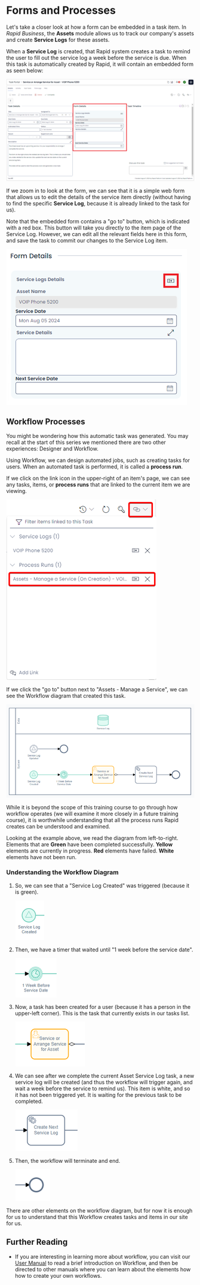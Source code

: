 # Forms and Processes

Let's take a closer look at how a form can be embedded in a task item. In *Rapid Business*, the **Assets** module allows us to track our company's assets and create **Service Logs** for these assets.

When a **Service Log** is created, that Rapid system creates a task to remind the user to fill out the service log a week before the service is due. When this task is automatically created by Rapid, it will contain an embedded form as seen below:

![A full page example of the Service Log task that is created in Rapid standard. The screenshot is annotated with a red box to highlight the location of the embedded form.](<task all.png>)

If we zoom in to look at the form, we can see that it is a simple web form that allows us to edit the details of the service item directly (without having to find the specific **Service Log**, because it is already linked to the task for us).

Note that the embedded form contains a "go to" button, which is indicated with a red box. This button will take you directly to the item page of the Service Log. However, we can edit all the relevant fields here in this form, and save the task to commit our changes to the Service Log item.

![An embedded form. This is simply a zoomed-in image taken from the previous screenshot. The title reads: "Form Details". It contains a subtitle that reads "Service Logs Details" and a "goto" button on the right. There "Asset Name" is a field that cannot be edited, because it is a greyed-out subquery. Below this field are the "Service Date", "Service Details" and "Next Service Date" fields which can be edited.](<task embedded.png>)

## Workflow Processes

You might be wondering how this automatic task was generated. You may recall at the start of this series we mentioned there are two other experiences: Designer and Workflow.

Using Workflow, we can design automated jobs, such as creating tasks for users. When an automated task is performed, it is called a **process run**.

If we click on the link icon in the upper-right of an item's page, we can see any tasks, items, or **process runs** that are linked to the current item we are viewing.

![A screenshot of the linked items submenu. The screenshot is annotated with a red box to highlight the location of the linked items button, and then process run that was used to create the task, titled: "Assets - Manage a Service (on Creation)"](<task linked items.png>)

If we click the "go to" button next to "Assets - Manage a Service", we can see the Workflow diagram that created this task.

![A screenshot of the workflow diagram that created the Assets - Manage a Service task. The elements and what they do are explained in detail below.](<workflow diagram.png>)

While it is beyond the scope of this training course to go through how workflow operates (we will examine it more closely in a future training course), it is worthwhile understanding that all the process runs Rapid creates can be understood and examined.

Looking at the example above, we read the diagram from left-to-right. Elements that are **Green** have been completed successfully. **Yellow** elements are currently in progress. **Red** elements have failed. **White** elements have not been run.

### Understanding the Workflow Diagram

1. So, we can see that a "Service Log Created" was triggered (because it is green).

    ![An element that is coloured green. It is a circle with a triangle inside it - a signal start event. Underneath it is the title "Service Log Created". An arrow protrudes out of the element and goes off-screen to the right.](<workflow start.png>)

2. Then, we have a timer that waited until "1 week before the service date". 

    ![An element that is coloured green. It is several concentric circles, with a clock in the centre. Underneath it is the title "1 Week Before Service Date". The arrow from the previous element is pointing to this element, and a new arrow points from this element off-screen to the right. This chain or flow of arrows continues for all the following images.](<workflow timer.png>)

3. Now, a task has been created for a user (because it has a person in the upper-left corner). This is the task that currently exists in our tasks list.

    ![An element that is coloured yellow. It is a rounded rectangle and has an icon of a man in the upper left of the rectangle. The text inside the rectangle reads: "Service or Arrange Service for Asset".](<workflow task 1.png>)
 
4. We can see after we complete the current Asset Service Log task, a new service log will be created (and thus the workflow will trigger again, and wait a week before the service to remind us). This item is white, and so it has not been triggered yet. It is waiting for the previous task to be completed.

    ![An element that is white. It is a rounded rectangle and has an icon of two cogs in the upper left corner. The text inside the rectangle reads: "Create Next Service Log".](<workflow task 2.png>)

5. Then, the workflow will terminate and end.

    ![An element that is coloured white. It is a circle with a thick outline. Unlike the previous images, there is no arrow leading away from this element. Instead, this is where the diagram terminates.](<workflow end.png>)

There are other elements on the workflow diagram, but for now it is enough for us to understand that this Workflow creates tasks and items in our site for us.

## Further Reading

- If you are interesting in learning more about workflow, you can visit our [User Manual](</docs/Rapid/User%20Manual/Workflow/>) to read a brief introduction on Workflow, and then be directed to other manuals where you can learn about the elements how how to create your own workflows.